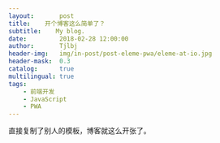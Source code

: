 ```yaml
---
layout:       post
title:    开个博客这么简单了？
subtitle:    My blog.
date:         2018-02-28 12:00:00
author:       Tjlbj
header-img:   img/in-post/post-eleme-pwa/eleme-at-io.jpg
header-mask:  0.3
catalog:      true
multilingual: true
tags:
    - 前端开发
    - JavaScript
    - PWA
---
```


直接复制了别人的模板，博客就这么开张了。
